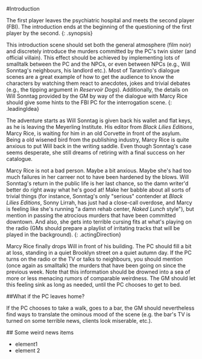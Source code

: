 #Introduction

The first player leaves the psychiatric hospital and meets the second player
(FBI). The introduction ends at the beginning of the questioning of the first
player by the second.
{: .synopsis}

This introduction scene should set both the general atmosphere (film noir) and
discretely introduce the murders committed by the PC's twin sister (and
official villain). This effect should be achieved by implementing lots of
smalltalk between the PC and the NPCs, or even between NPCs (e.g., Will
Sonntag's neighbours, his landlord etc.). Most of Tarantino's dialogue scenes
are a great example of how to get the audience to know the characters by
watching them react to anecdotes, jokes and trivial debates (e.g., the tipping
argument in _Reservoir Dogs_). Additionally, the details on Will Sonntag
provided by the GM by way of the dialogue with Marcy Rice should give some
hints to the FBI PC for the interrogation scene.
{: .leadingIdea}

The adventure starts as Will Sonntag is given back his wallet and flat keys, as
he is leaving the Meyerling Institute. His editor from _Black Lilies
Editions_, Marcy Rice, is waiting for him in an old Corvette in front of the
asylum. Being a old wisened bird from the publishing industry, Marcy Rice is
quite anxious to put Will back in the writing saddle. Even though Sonntag's
case seems desperate, she still dreams of retiring with a final success on her
catalogue.

Marcy Rice is not a bad person. Maybe a bit anxious. Maybe she's had too much
failures in her carreer not to have been hardened by the blows. Will Sonntag's
return in the public life is her last chance, so the damn writer'd better do
right away what he's good at! Make her babble about all sorts of trivial
things (for instance, Sonntag's only "serious" contender at _Black
Lilies Editions_, Sonny Lirrah, has just had a close-call overdose, and Marcy
is feeling like she's running "a damn rehab center, _Naked Lunch_
style"), but mention in passing the atrocious murders that have been committed
downtown. And also, she gets into terrible cursing fits at what's playing on
the radio (GMs should prepare a playlist of irritating tracks that will be
played in the background).
{: .actingDirection}

Marcy Rice finally drops Will in front of his building. The PC should fill a
bit at loss, standing in a quiet Brooklyn street on a quiet autumn day. If the
PC turns on the radio or the TV or talks to neighbours, you should mention
(once again as smalltalk) the murders that have been going on since the
previous week. Note that this information should be drowned into a sea of more
or less menacing rumors of comparable weirdness. The GM should let this feeling
sink as long as needed, until the PC chooses to get to bed.

<div markdown="1" class="sidenote">
##What if the PC leaves home?

If the PC chooses to take a walk, goes to a bar, the GM should nevertheless
find ways to translate the ominous mood of the scene (e.g. the bar's TV is
turned on some terrible news, clients look miserable, etc.).
</div>

<div markdown="1" class="sidenote">
## Some weird news items

- element1
- element 2
</div>

